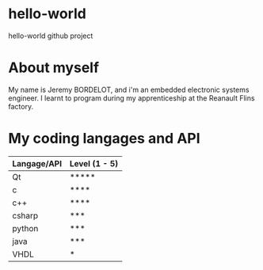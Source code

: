 # hello-world
hello-world github project

# About myself
My name is Jeremy BORDELOT, and i'm an embedded electronic systems engineer. I learnt to program during my apprenticeship at the Reanault Flins factory.

# My coding langages and API
|Langage/API|Level (1 - 5)|
|---|---|
|Qt|\*\*\*\*\*|
|c|\*\*\*\*|
|c++|\*\*\*\*|
|csharp|\*\*\*|
|python|\*\*\*|
|java|\*\*\*|
|VHDL|\*|
